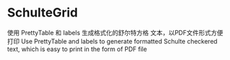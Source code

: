 # SchulteGrid
 
使用 PrettyTable 和 labels 生成格式化的舒尔特方格 文本，以PDF文件形式方便打印
Use PrettyTable and labels to generate formatted Schulte checkered text, which is easy to print in the form of PDF file
